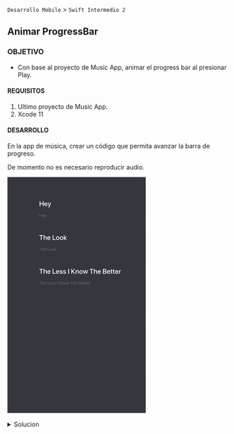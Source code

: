 `Desarrollo Mobile` > `Swift Intermedio 2`

	
## Animar ProgressBar

### OBJETIVO 

- Con base al proyecto de Music App, animar el progress bar al presionar Play.

#### REQUISITOS 

1. Ultimo proyecto de Music App.
2. Xcode 11

#### DESARROLLO

En la app de música, crear un código que permita avanzar la barra de progreso.

De momento no es necesario reproducir audio.

![](1.gif)

<details>
	<summary>Solucion</summary>
	<p> Abrimos el proyecto de MusicApp y nos dirigimos a la clase PlayerViewController.</p>
	<p>En esta clase agregaremos el progress de 0 al ProgressBar dentro de viewdidload().</p>
	
```
progressBar.setProgress(0.0, animated: true)
```

<p>Nos apoyaremos de un contador, el contador iniciará en 0, sera una variable tipo flotante. Recuerda que el progressbar por defecto avanza en decimales hasta llegar al número 1.</p>
	
```
  var contador: Float = 0.0
```

<p>Atacaremos este problema con un DispatchQueue global con un main async anidado, este contendra un ciclo que irá incrementando en valores de 0.1 para llenar la barra de progreso.</p>

```
    DispatchQueue.global(qos: .background).async {
      DispatchQueue.main.async {
        while self.contador <= 1 {
          self.contador += 0.1
          UIView.animate(withDuration: 2.0, delay: 0, options: [], animations: { [unowned self] in
            self.progressBar.setProgress(self.contador, animated: true)
          })
        }
      }
    }
 ```

</details> 
